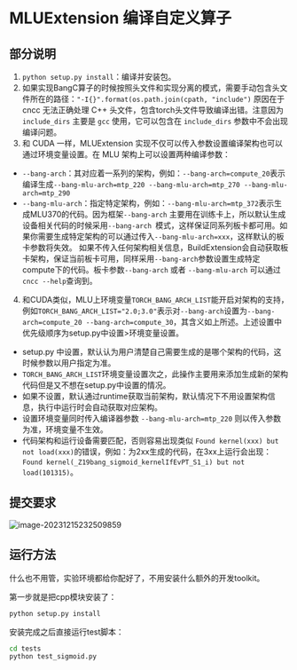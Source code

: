 # MLUExtension 编译自定义算子
## 部分说明
1. `python setup.py install`：编译并安装包。
2. 如果实现BangC算子的时候按照头文件和实现分离的模式，需要手动包含头文件所在的路径：`"-I{}".format(os.path.join(cpath, "include")` 原因在于 cncc 无法正确处理 C++ 头文件，包含torch头文件导致编译出错。注意因为 `include_dirs` 主要是 `gcc` 使用，它可以包含在 `include_dirs` 参数中不会出现编译问题。
3. 和 CUDA 一样，MLUExtension 实现不仅可以传入参数设置编译架构也可以通过环境变量设置。在 MLU 架构上可以设置两种编译参数：
- `--bang-arch`：其对应着一系列的架构，例如：`--bang-arch=compute_20`表示编译生成`--bang-mlu-arch=mtp_220 --bang-mlu-arch=mtp_270 --bang-mlu-arch=mtp_290`
- `--bang-mlu-arch`：指定特定架构，例如：`--bang-mlu-arch=mtp_372`表示生成MLU370的代码。因为框架`--bang-arch` 主要用在训练卡上，所以默认生成设备相关代码的时候采用`--bang-arch
`模式，这样保证同系列板卡都可用。如果你需要生成特定架构的可以通过传入`--bang-mlu-arch=xxx`，这样默认的板卡参数将失效。
如果不传入任何架构相关信息，BuildExtension会自动获取板卡架构，保证当前板卡可用，同样采用`--bang-arch`参数设置生成特定compute下的代码。板卡参数`--bang-arch` 或者 `--bang-mlu-arch` 可以通过 `cncc --help`查询到。
4. 和CUDA类似，MLU上环境变量`TORCH_BANG_ARCH_LIST`能开启对架构的支持，例如`TORCH_BANG_ARCH_LIST="2.0;3.0"`表示对`--bang-arch`设置为`--bang-arch=compute_20 --bang-arch=compute_30`，其含义如上所述。上述设置中优先级顺序为setup.py中设置>环境变量设置。
- setup.py 中设置，默认认为用户清楚自己需要生成的是哪个架构的代码，这时候参数以用户指定为准。
- `TORCH_BANG_ARCH_LIST`环境变量设置次之，此操作主要用来添加生成新的架构代码但是又不想在setup.py中设置的情况。
- 如果不设置，默认通过runtime获取当前架构，默认情况下不用设置架构信息，执行中运行时会自动获取对应架构。
- 设置环境变量同时传入编译器参数 `--bang-mlu-arch=mtp_220` 则以传入参数为准，环境变量不生效。
- 代码架构和运行设备需要匹配，否则容易出现类似 `Found kernel(xxx) but not load(xxx)`的错误，例如：为2xx生成的代码，在3xx上运行会出现：`Found kernel(_Z19bang_sigmoid_kernelIfEvPT_S1_i) but not load(101315)`。



## 提交要求

![image-20231215232509859](D:\Code_Space\Python\Intelli-system\AI-homework\chapters\code_chap_5_student\code_chap_5_student_2023\README\image-20231215232509859.png)



## 运行方法

什么也不用管，实验环境都给你配好了，不用安装什么额外的开发toolkit。

第一步就是把cpp模块安装了：

```bash
python setup.py install
```

安装完成之后直接运行test脚本：

```bash
cd tests
python test_sigmoid.py
```



